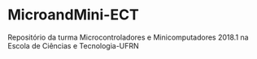 ﻿# MicroandMini-ECT
Repositório da turma Microcontroladores e Minicomputadores 2018.1 na Escola de Ciências e Tecnologia-UFRN
